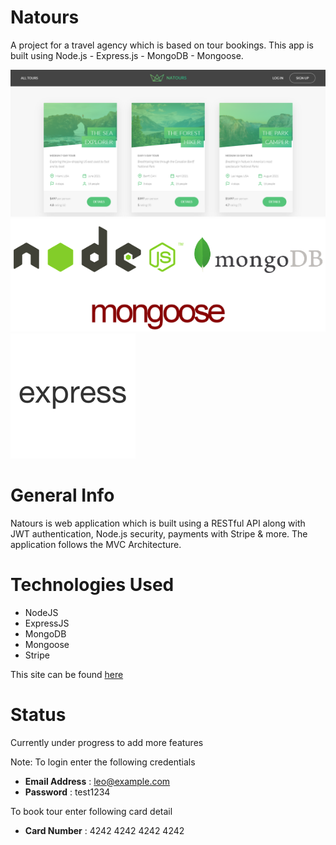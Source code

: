 # Natours

A project for a travel agency which is based on tour bookings. This app is built using Node.js - Express.js - MongoDB - Mongoose.

![](public/img/main.PNG) ![](public/img/all.png) ![](public/img/express.png)

# General Info

Natours is web application which is built using a RESTful API along with JWT authentication, Node.js security, payments with Stripe & more. The application follows the MVC Architecture. 

# Technologies Used
* NodeJS
* ExpressJS
* MongoDB
* Mongoose
* Stripe

This site can be found [here](https://frozen-reaches-64154.herokuapp.com/)

# Status
Currently under progress to add more features

Note: To login enter the following credentials
* **Email Address** : leo@example.com 
* **Password** : test1234

To book tour enter following card detail
* **Card Number** : 4242 4242 4242 4242

